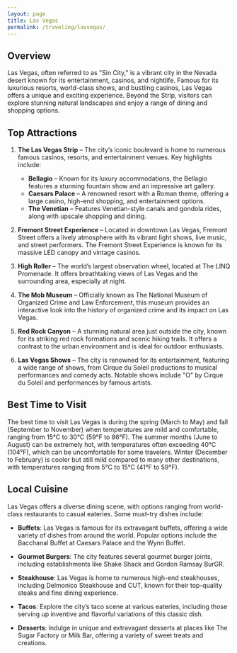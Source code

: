 ```yaml
---
layout: page
title: Las Vegas
permalink: /traveling/lasvegas/
---
```


## Overview
Las Vegas, often referred to as "Sin City," is a vibrant city in the Nevada desert known for its entertainment, casinos, and nightlife. Famous for its luxurious resorts, world-class shows, and bustling casinos, Las Vegas offers a unique and exciting experience. Beyond the Strip, visitors can explore stunning natural landscapes and enjoy a range of dining and shopping options.

## Top Attractions
1. **The Las Vegas Strip** – The city’s iconic boulevard is home to numerous famous casinos, resorts, and entertainment venues. Key highlights include:
   - **Bellagio** – Known for its luxury accommodations, the Bellagio features a stunning fountain show and an impressive art gallery.
   - **Caesars Palace** – A renowned resort with a Roman theme, offering a large casino, high-end shopping, and entertainment options.
   - **The Venetian** – Features Venetian-style canals and gondola rides, along with upscale shopping and dining.

2. **Fremont Street Experience** – Located in downtown Las Vegas, Fremont Street offers a lively atmosphere with its vibrant light shows, live music, and street performers. The Fremont Street Experience is known for its massive LED canopy and vintage casinos.

3. **High Roller** – The world’s largest observation wheel, located at The LINQ Promenade. It offers breathtaking views of Las Vegas and the surrounding area, especially at night.

4. **The Mob Museum** – Officially known as The National Museum of Organized Crime and Law Enforcement, this museum provides an interactive look into the history of organized crime and its impact on Las Vegas.

5. **Red Rock Canyon** – A stunning natural area just outside the city, known for its striking red rock formations and scenic hiking trails. It offers a contrast to the urban environment and is ideal for outdoor enthusiasts.

6. **Las Vegas Shows** – The city is renowned for its entertainment, featuring a wide range of shows, from Cirque du Soleil productions to musical performances and comedy acts. Notable shows include "O" by Cirque du Soleil and performances by famous artists.

## Best Time to Visit
The best time to visit Las Vegas is during the spring (March to May) and fall (September to November) when temperatures are mild and comfortable, ranging from 15°C to 30°C (59°F to 86°F). The summer months (June to August) can be extremely hot, with temperatures often exceeding 40°C (104°F), which can be uncomfortable for some travelers. Winter (December to February) is cooler but still mild compared to many other destinations, with temperatures ranging from 5°C to 15°C (41°F to 59°F).

## Local Cuisine
Las Vegas offers a diverse dining scene, with options ranging from world-class restaurants to casual eateries. Some must-try dishes include:

- **Buffets**: Las Vegas is famous for its extravagant buffets, offering a wide variety of dishes from around the world. Popular options include the Bacchanal Buffet at Caesars Palace and the Wynn Buffet.

- **Gourmet Burgers**: The city features several gourmet burger joints, including establishments like Shake Shack and Gordon Ramsay BurGR.

- **Steakhouse**: Las Vegas is home to numerous high-end steakhouses, including Delmonico Steakhouse and CUT, known for their top-quality steaks and fine dining experience.

- **Tacos**: Explore the city’s taco scene at various eateries, including those serving up inventive and flavorful variations of this classic dish.

- **Desserts**: Indulge in unique and extravagant desserts at places like The Sugar Factory or Milk Bar, offering a variety of sweet treats and creations.

